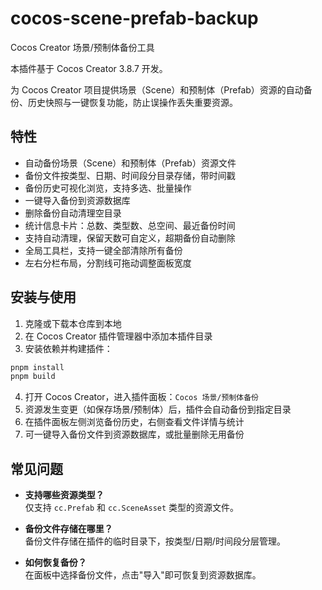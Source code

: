 # cocos-scene-prefab-backup

Cocos Creator 场景/预制体备份工具

本插件基于 Cocos Creator 3.8.7 开发。

为 Cocos Creator 项目提供场景（Scene）和预制体（Prefab）资源的自动备份、历史快照与一键恢复功能，防止误操作丢失重要资源。

## 特性

- 自动备份场景（Scene）和预制体（Prefab）资源文件
- 备份文件按类型、日期、时间段分目录存储，带时间戳
- 备份历史可视化浏览，支持多选、批量操作
- 一键导入备份到资源数据库
- 删除备份自动清理空目录
- 统计信息卡片：总数、类型数、总空间、最近备份时间
- 支持自动清理，保留天数可自定义，超期备份自动删除
- 全局工具栏，支持一键全部清除所有备份
- 左右分栏布局，分割线可拖动调整面板宽度

## 安装与使用

1. 克隆或下载本仓库到本地
2. 在 Cocos Creator 插件管理器中添加本插件目录
3. 安装依赖并构建插件：

```bash
pnpm install
pnpm build
```

4. 打开 Cocos Creator，进入插件面板：`Cocos 场景/预制体备份`
5. 资源发生变更（如保存场景/预制体）后，插件会自动备份到指定目录
6. 在插件面板左侧浏览备份历史，右侧查看文件详情与统计
7. 可一键导入备份文件到资源数据库，或批量删除无用备份

## 常见问题

- **支持哪些资源类型？**  
  仅支持 `cc.Prefab` 和 `cc.SceneAsset` 类型的资源文件。

- **备份文件存储在哪里？**  
  备份文件存储在插件的临时目录下，按类型/日期/时间段分层管理。

- **如何恢复备份？**  
  在面板中选择备份文件，点击"导入"即可恢复到资源数据库。